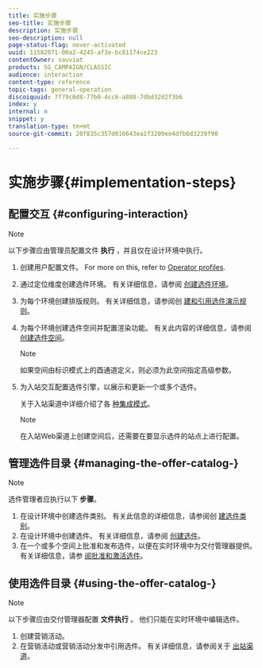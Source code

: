 ```yaml
---
title: 实施步骤
seo-title: 实施步骤
description: 实施步骤
seo-description: null
page-status-flag: never-activated
uuid: 11582071-00a2-4245-af3e-bc81174ce223
contentOwner: sauviat
products: SG_CAMPAIGN/CLASSIC
audience: interaction
content-type: reference
topic-tags: general-operation
discoiquuid: 7f79c0d8-77b0-4cc6-a888-7dbd32d2f3b6
index: y
internal: n
snippet: y
translation-type: tm+mt
source-git-commit: 20f835c357d016643ea1f3209ee4dfb6d3239f90

---
```



# 实施步骤{#implementation-steps}

## 配置交互 {#configuring-interaction}

>[!NOTE]
>
>以下步骤应由管理员配置文件 **执行** ，并且仅在设计环境中执行。

1. 创建用户配置文件。 For more on this, refer to [Operator profiles](../../interaction/using/operator-profiles.md).
1. 通过定位维度创建选件环境。 有关详细信息，请参阅 [创建选件环境](../../interaction/using/live-design-environments.md#creating-an-offer-environment)。
1. 为每个环境创建排版规则。 有关详细信息，请参阅创 [建和引用选件演示规则](../../interaction/using/managing-offer-presentation.md#creating-and-referencing-an-offer-presentation-rule)。
1. 为每个环境创建选件空间并配置渲染功能。 有关此内容的详细信息，请参阅 [创建选件空间](../../interaction/using/creating-offer-spaces.md)。

   >[!NOTE]
   >
   >如果空间由标识模式上的酉通道定义，则必须为此空间指定高级参数。

1. 为入站交互配置选件引擎，以展示和更新一个或多个选件。

   关于入站渠道中详细介绍了各 [种集成模式](../../interaction/using/about-inbound-channels.md)。

   >[!NOTE]
   >
   >在入站Web渠道上创建空间后，还需要在要显示选件的站点上进行配置。

## 管理选件目录 {#managing-the-offer-catalog-}

>[!NOTE]
>
>选件管理者应执行以下 **步骤**。

1. 在设计环境中创建选件类别。 有关此信息的详细信息，请参阅创 [建选件类别](../../interaction/using/creating-offer-categories.md)。
1. 在设计环境中创建选件。 有关详细信息，请参阅 [创建选件](../../interaction/using/creating-an-offer.md)。
1. 在一个或多个空间上批准和发布选件，以便在实时环境中为交付管理器提供。 有关详细信息，请参 [阅批准和激活选件](../../interaction/using/approving-and-activating-an-offer.md)。

## 使用选件目录 {#using-the-offer-catalog-}

>[!NOTE]
>
>以下步骤应由交付管理器配置 **文件执行** 。 他们只能在实时环境中编辑选件。

1. 创建营销活动。
1. 在营销活动或营销活动分发中引用选件。 有关详细信息，请参阅关于 [出站渠道](../../interaction/using/about-outbound-channels.md)。

